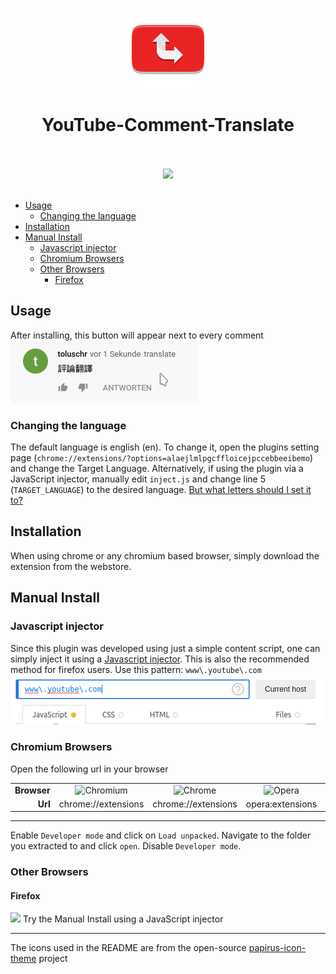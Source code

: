 <p align="center"><img src="docs/icon.png"></p>
<h1 align="center">YouTube-Comment-Translate</h1>

<p align="center">
	</br></br>
		<a href="https://chrome.google.com/webstore/detail/youtube-comment-translate/alaejlmlpgcffloicejpccebbeeibemo">
			<img src="https://developer.chrome.com/webstore/images/ChromeWebStore_BadgeWBorder_v2_206x58.png">
	</br></br>
</p>

<!-- vim-markdown-toc GFM -->

* [Usage](#usage)
	* [Changing the language](#changing-the-language)
* [Installation](#installation)
* [Manual Install](#manual-install)
	* [Javascript injector](#javascript-injector)
	* [Chromium Browsers](#chromium-browsers)
	* [Other Browsers](#other-browsers)
		* [Firefox](#firefox)

<!-- vim-markdown-toc -->

## Usage
After installing, this button will appear next to every comment
<img src="docs/usage.gif">

### Changing the language
The default language is english (en). To change it, open the plugins setting page (`chrome://extensions/?options=alaejlmlpgcffloicejpccebbeeibemo`)
and change the Target Language. Alternatively, if using the plugin via a JavaScript injector, manually edit `inject.js` and change line 5 (`TARGET_LANGUAGE`) to the desired language.
[But what letters should I set it to?](https://www.gnu.org/software/gettext/manual/html_node/Usual-Language-Codes.html)

## Installation
When using chrome or any chromium based browser, simply download the extension from the webstore.

## Manual Install
### Javascript injector
Since this plugin was developed using just a simple content script, one can simply inject it using a [Javascript injector](https://github.com/Lor-Saba/Code-Injector).
This is also the recommended method for firefox users. Use this pattern: `www\.youtube\.com`
<img src="docs/injector.png">

### Chromium Browsers
Open the following url in your browser
<table>
	<tr>
		<td align="right"><b>Browser</b></td>
		<td align="center"><img src="https://raw.github.com/PapirusDevelopmentTeam/papirus-icon-theme/master/Papirus/48x48/apps/chromium-browser.svg" title="Chromium"></td>
		<td align="center"><img src="https://raw.github.com/PapirusDevelopmentTeam/papirus-icon-theme/master/Papirus/48x48/apps/google-chrome.svg" title="Chrome"></td>
		<td align="center"><img src="https://raw.github.com/PapirusDevelopmentTeam/papirus-icon-theme/master/Papirus/48x48/apps/opera.svg" title="Opera"></td>
		<td align="center"><img src="https://raw.github.com/PapirusDevelopmentTeam/papirus-icon-theme/master/Papirus/48x48/apps/brave.svg" title="Brave"></td>
		<td align="center"><img src="https://raw.github.com/PapirusDevelopmentTeam/papirus-icon-theme/master/Papirus/48x48/apps/vivaldi.svg" title="Brave"></td>
	</tr>
	<tr>
		<td align="right"><b>Url</b></td>
		<td align="center">chrome://extensions</td>
		<td align="center">chrome://extensions</td>
		<td align="center">opera:extensions</td>
		<td align="center">chrome://extensions</td>
		<td align="center">vivaldi://extensions</td>
	</tr>
</table>

---

Enable `Developer mode` and click on `Load unpacked`.
Navigate to the folder you extracted to and click `open`. Disable `Developer mode`.

### Other Browsers

#### Firefox
<img src="https://raw.githubusercontent.com/PapirusDevelopmentTeam/papirus-icon-theme/master/Papirus/48x48/apps/firefox.svg">
Try the Manual Install using a JavaScript injector

---

The icons used in the README are from the open-source [papirus-icon-theme](https://github.com/PapirusDevelopmentTeam/papirus-icon-theme) project
